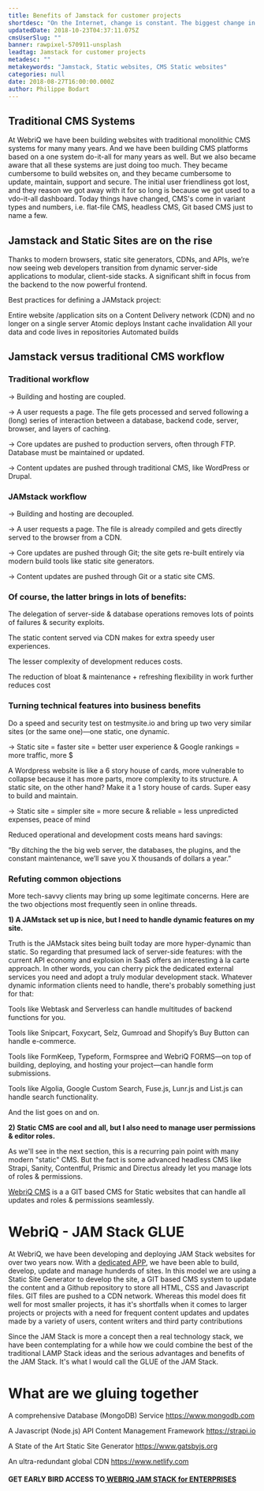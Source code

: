 ```yaml
---
title: Benefits of Jamstack for customer projects
shortdesc: "On the Internet, change is constant. The biggest change in the web development world is the move away from do-it-all content management systems like Wordpress and the rise of the Jamstack. "
updatedDate: 2018-10-23T04:37:11.075Z
cmsUserSlug: ""
banner: rawpixel-570911-unsplash
leadtag: Jamstack for customer projects
metadesc: ""
metakeywords: "Jamstack, Static websites, CMS Static websites"
categories: null
date: 2018-08-27T16:00:00.000Z
author: Philippe Bodart
---
```


## Traditional CMS Systems 
At WebriQ we have been building websites with traditional monolithic CMS systems for many many years.
And we have been building CMS platforms based on a one system do-it-all for many years as well. But we also became aware that all these systems are just doing too much. They became cumbersome to build websites on, and they became cumbersome to update, maintain, support and secure. The initial user friendliness got lost, and they reason we got away with it for so long is because we got used to a vdo-it-all dashboard. 
Today things have changed, CMS's come in variant types and numbers, i.e. flat-file CMS, headless CMS, Git based CMS just to name a few. 

## Jamstack and Static Sites are on the rise
Thanks to modern browsers, static site generators, CDNs, and APIs, we’re now seeing web developers transition from dynamic server-side applications to modular, client-side stacks. A significant shift in focus from the  backend to the now powerful frontend.

Best practices for defining a JAMstack project:

Entire website /application sits on a Content Delivery network (CDN) and no longer on a single server
Atomic deploys
Instant cache invalidation
All your data and code lives in repositories
Automated builds

## Jamstack versus traditional CMS workflow
### Traditional workflow

→ Building and hosting are coupled.

→ A user requests a page. The file gets processed and served following a (long) series of interaction between a database, backend code, server, browser, and layers of caching.

→ Core updates are pushed to production servers, often through FTP. Database must be maintained or updated.

→ Content updates are pushed through traditional CMS, like WordPress or Drupal.

### JAMstack workflow

→ Building and hosting are decoupled.

→ A user requests a page. The file is already compiled and gets directly served to the browser from a CDN.

→ Core updates are pushed through Git; the site gets re-built entirely via modern build tools like static site generators.

→ Content updates are pushed through Git or a static site CMS.

### Of course, the latter brings in lots of benefits:

The delegation of server-side & database operations removes lots of points of failures & security exploits.

The static content served via CDN makes for extra speedy user experiences.

The lesser complexity of development reduces costs.

The reduction of bloat & maintenance + refreshing flexibility in work further reduces cost

### Turning technical features into business benefits
Do a speed and security test on testmysite.io and bring up two very similar sites (or the same one)—one static, one dynamic. 

→ Static site = faster site = better user experience & Google rankings = more traffic, more $

A Wordpress website is like a 6 story house of cards, more vulnerable to collapse because it has more parts, more complexity to its structure. A static site, on the other hand? Make it a 1 story house of cards. Super easy to build and maintain.

→ Static site = simpler site = more secure & reliable = less unpredicted expenses, peace of mind

Reduced operational and development costs means hard savings:

“By ditching the the big web server, the databases, the plugins, and the constant maintenance, we’ll save you X thousands of dollars a year.”

### Refuting common objections
More tech-savvy clients may bring up some legitimate concerns. Here are the two objections most frequently seen in online threads.

**1) A JAMstack set up is nice, but I need to handle dynamic features on my site.**

Truth is the JAMstack sites being built today are more hyper-dynamic than static. So regarding that presumed lack of server-side features: with the current API economy and explosion in SaaS offers an interesting à la carte approach. In other words, you can cherry pick the dedicated external services you need and adopt a truly modular development stack. Whatever dynamic information clients need to handle, there's probably something just for that:

Tools like Webtask and Serverless can handle multitudes of backend functions for you.

Tools like Snipcart, Foxycart, Selz, Gumroad and Shopify’s Buy Button can handle e-commerce.

Tools like FormKeep, Typeform, Formspree and WebriQ FORMS—on top of building, deploying, and hosting your project—can handle form submissions.

Tools like Algolia, Google Custom Search, Fuse.js, Lunr.js and List.js can handle search functionality.

And the list goes on and on.

**2) Static CMS are cool and all, but I also need to manage user permissions & editor roles.**

As we'll see in the next section, this is a recurring pain point with many modern "static" CMS. But the fact is some advanced headless CMS like Strapi, Sanity, Contentful, Prismic and Directus already let you manage lots of roles & permissions.

[WebriQ CMS](http://app.webriq.com) is a a GIT based CMS for Static websites that can handle all updates and roles & permissions seamlessly. 

# WebriQ - JAM Stack GLUE
At WebriQ, we have been developing and deploying JAM Stack websites for over two years now. With a [dedicated APP](http://app.webriq.com), we have been able to build, develop, update and manage hunderds of sites.
In this model we are using a Static Site Generator to develop the site, a GIT based CMS system to update the content and a Github repository to store all HTML, CSS and Javascript files. GIT files are pushed to a CDN network. 
Whereas this model does fit well for most smaller projects, it has it's shortfalls when it comes to larger projects or projects with a need for frequent content updates and updates made by a variety of users, content writers and third party contributions 

Since the JAM Stack is more a concept then a real technology stack, we have been contemplating for a while how we could combine the best of the traditional LAMP Stack ideas and the serious advantages and benefits of the JAM Stack. It's what I would call the GLUE of the JAM Stack.

# What are we gluing together
A comprehensive Database (MongoDB) Service
https://www.mongodb.com

A Javascript (Node.js) API Content Management Framework
https://strapi.io

A State of the Art Static Site Generator
https://www.gatsbyjs.org

An ultra-redundant global CDN
https://www.netlify.com

#### GET EARLY BIRD ACCESS TO[ WEBRIQ JAM STACK for ENTERPRISES](http://madmarketing.webriq.services/f/3) 












